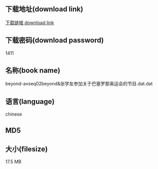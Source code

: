 ## 下载地址(download link)
[下载链接 download link](https://voluble-croquembouche-d321dc.netlify.app/?s=beyond-avseq02beyond%26%E5%BC%A0%E5%AD%A6%E5%8F%8B%E5%8F%82%E5%8A%A0%E5%85%B3%E4%BA%8E%E5%B7%B4%E5%A1%9E%E7%BD%97%E9%82%A3%E5%A5%A5%E8%BF%90%E4%BC%9A%E7%9A%84%E8%8A%82%E7%9B%AE.dat)

## 下载密码(download password)
1411

## 名称(book name)
beyond-avseq02beyond&张学友参加关于巴塞罗那奥运会的节目.dat.dat

## 语言(language)
chinese

## MD5


## 大小(filesize)
17.5 MB
